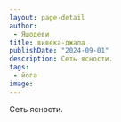 ```yaml
---
layout: page-detail
author:
 - Яшодеви
title: вивека-джала
publishDate: "2024-09-01"
description: Сеть ясности.
tags:
 - йога
image: 
---
```


Сеть ясности.

